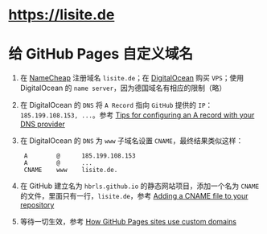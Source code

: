 # https://lisite.de

# 给 GitHub Pages 自定义域名

1. 在 [NameCheap](https://www.namecheap.com/) 注册域名 `lisite.de`；在 [DigitalOcean](https://www.digitalocean.com/) 购买 `VPS`；使用 DigitalOcean 的 `name server`，因为德国域名有相应的限制（略）

2. 在 DigitalOcean 的 `DNS` 将 `A Record` 指向 `GitHub` 提供的 `IP`：`185.199.108.153, ...`。参考 [Tips for configuring an A record with your DNS provider](https://help.github.com/articles/tips-for-configuring-an-a-record-with-your-dns-provider/)

3. 在 DigitalOcean 的 `DNS` 为 `www` 子域名设置 `CNAME`，最终结果类似这样：

        A        @      185.199.108.153
        A        @      ...
        CNAME    www    lisite.de.

4. 在 GitHub 建立名为 `hbrls.github.io` 的静态网站项目，添加一个名为 `CNAME` 的文件，里面只有一行，`lisite.de`，参考 [Adding a CNAME file to your repository](https://help.github.com/articles/adding-a-cname-file-to-your-repository/)

5. 等待一切生效，参考 [How GitHub Pages sites use custom domains](https://help.github.com/articles/about-custom-domains-for-github-pages-sites/#how-github-pages-sites-use-custom-domains)

